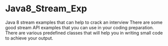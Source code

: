 # Java8_Stream_Exp
Java 8 stream examples that can help to crack an interview 
There are some good stream API examples that you can use in your coding preparation.
There are various predefined classes that will help you in writing small code to achieve your output. 
